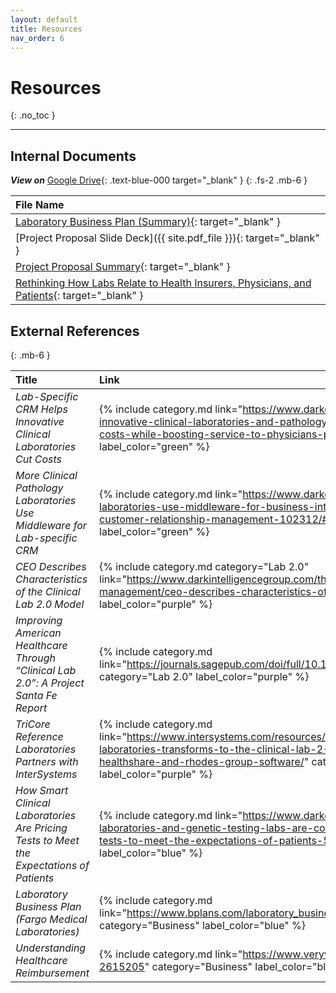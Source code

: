 ```yaml
---
layout: default
title: Resources
nav_order: 6
---
```


# Resources
{: .no_toc }

--- 

## Internal Documents

***View on*** [Google Drive](https://drive.google.com/open?id=1xDlI5coKriTfpO905Qem_bBsx48Ow1q5){: .text-blue-000 target="_blank" }
{: .fs-2 .mb-6 }

| File Name |
|:-------------|
| [Laboratory Business Plan (Summary)](/assets/files/lab_business_plan_summary.pdf){: target="_blank" } |
| [Project Proposal Slide Deck]({{ site.pdf_file }}){: target="_blank" } |
| [Project Proposal Summary](/assets/files/dynamics_proj_proposal.pdf){: target="_blank" } |
| [Rethinking How Labs Relate to Health Insurers, Physicians, and Patients](/assets/files/rethinking_relationship.pdf){: target="_blank" } |

## External References
{: .mb-6 }

| Title | Link  |
|:-|:-|
| _Lab-Specific CRM Helps Innovative Clinical Laboratories Cut Costs_ | {% include category.md link="https://www.darkdaily.com/lab-specific-crm-helps-innovative-clinical-laboratories-and-pathology-groups-to-intelligently-cut-costs-while-boosting-service-to-physicians-patients-731/" category="CRM" label_color="green" %} |
| _More Clinical Pathology Laboratories Use Middleware for Lab-specific CRM_ | {% include category.md link="https://www.darkdaily.com/more-clinical-pathology-laboratories-use-middleware-for-business-intelligence-and-lab-specific-customer-relationship-management-102312/#axzz2AJkX7wNp" category="CRM" label_color="green" %} |
| _CEO Describes Characteristics of the Clinical Lab 2.0 Model_ | {% include category.md category="Lab 2.0" link="https://www.darkintelligencegroup.com/the-dark-report/laboratory-management/ceo-describes-characteristics-of-the-clinical-lab-2-0-model/" label_color="purple" %} |
| _Improving American Healthcare Through “Clinical Lab 2.0”: A Project Santa Fe Report_ | {% include category.md link="https://journals.sagepub.com/doi/full/10.1177/2374289517701067" category="Lab 2.0" label_color="purple" %} | 
| _TriCore Reference Laboratories Partners with InterSystems_ | {% include category.md link="https://www.intersystems.com/resources/detail/tricore-reference-laboratories-transforms-to-the-clinical-lab-2-0-model-with-intersystems-healthshare-and-rhodes-group-software/" category="Lab 2.0" label_color="purple" %} |
| _How Smart Clinical Laboratories Are Pricing Tests to Meet the Expectations of Patients_ | {% include category.md link="https://www.darkdaily.com/how-smart-clinical-laboratories-and-genetic-testing-labs-are-collecting-more-revenue-by-pricing-tests-to-meet-the-expectations-of-patients-523/" category="Business" label_color="blue" %} |
| _Laboratory Business Plan (Fargo Medical Laboratories)_ | {% include category.md link="https://www.bplans.com/laboratory_business_plan/executive_summary_fc.php" category="Business" label_color="blue" %} |
| _Understanding Healthcare Reimbursement_ | {% include category.md link="https://www.verywellhealth.com/reimbursement-2615205" category="Business" label_color="blue" %} |
